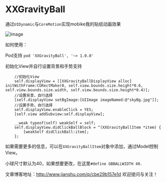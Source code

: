 # XXGravityBall
通过`UIDynamic`与`CoreMotion`实现mobike我的贴纸动画效果

![Image](https://github.com/xxg90s/XXGravityBall/blob/master/MainViewDisplay.png)

如何使用：

Pod支持  `pod 'XXGravityBall', '~> 1.0.0'`

初始化View并自行设置背景和手势支持
```
    //初始化View
    self.displayView = [[XXGravityBallDisplayView alloc] initWithFrame:CGRectMake(0, self.view.bounds.size.height*0.6, self.view.bounds.size.width, self.view.bounds.size.height*0.4)];
    //设置背景，自行选择
    [self.displayView setBgImage:[UIImage imageNamed:@"skyBg.jpg"]];
    //设置手势，自行选择
    self.displayView.enableClick = YES;
    [self.view addSubview:self.displayView];
    
    __weak typeof(self) weakSelf = self;
    self.displayView.didClickBallBlock = ^(XXGravityBallItem *item) {
        [weakSelf didClickBall:item];
    };

```
如果需要更多的信息，可以在`XXGravityBallItem`对象中添加，通过Model控制View。

小球尺寸默认为40，如果想要更改，在这里`#define GBBALLWIDTH 40.`

文章博客地址：http://www.jianshu.com/p/cbe29b157e1d  欢迎提问与关注！


